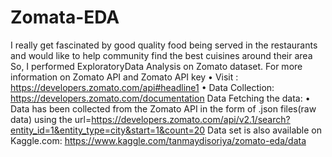 # Zomata-EDA
I really get fascinated by good quality food being served in the restaurants and would like to help community find the best cuisines around their area
So, I performed ExploratoryData Analysis on Zomato dataset. 
For more information on Zomato API and Zomato API key • Visit : https://developers.zomato.com/api#headline1 •
Data Collection: https://developers.zomato.com/documentation
Data Fetching the data: • Data has been collected from the Zomato API in the form of .json files(raw data) using the url=https://developers.zomato.com/api/v2.1/search?entity_id=1&entity_type=city&start=1&count=20 
Data set is also available on Kaggle.com: https://www.kaggle.com/tanmaydisoriya/zomato-eda/data
